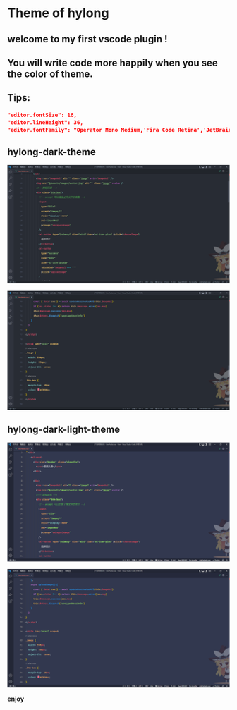 # Theme of hylong

## welcome to my first vscode plugin !

## You will write code more happily when you see the color of theme.

## Tips: 

~~~json
"editor.fontSize": 18,
"editor.lineHeight": 36,
"editor.fontFamily": "Operator Mono Medium,'Fira Code Retina','JetBrains Mono'",
~~~

## hylong-dark-theme

![image-20220601172535201](./images/dark_01.png)

![image-20220601172700746](./images/dark_02.png)

## hylong-dark-light-theme

![image-20220601172828112](./images/light_01.png)

![image-20220601172849354](./images/light_02.png)

**enjoy**